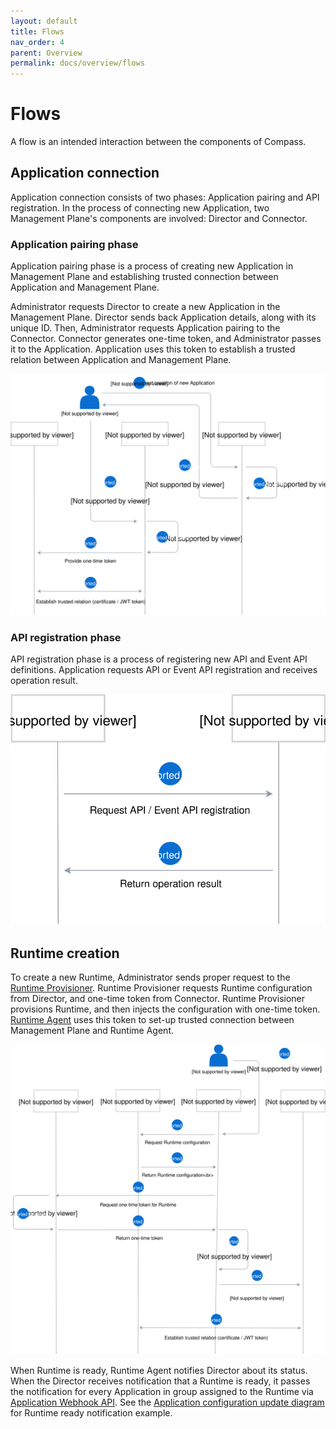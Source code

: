 ```yaml
---
layout: default
title: Flows
nav_order: 4
parent: Overview
permalink: docs/overview/flows
---
```


# Flows

A flow is an intended interaction between the components of Compass.

## Application connection

Application connection consists of two phases: Application pairing and API registration. In the process of connecting new Application, two Management Plane's components are involved: Director and Connector.

### Application pairing phase

Application pairing phase is a process of creating new Application in Management Plane and establishing trusted connection between Application and Management Plane. 

Administrator requests Director to create a new Application in the Management Plane. Director sends back Application details, along with its unique ID. Then, Administrator requests Application pairing to the Connector. Connector generates one-time token, and Administrator passes it to the Application. Application uses this token to establish a trusted relation between Application and Management Plane.

![app-pairing](/assets/images/app-pairing.svg)

### API registration phase

API registration phase is a process of registering new API and Event API definitions. Application requests API or Event API registration and receives operation result.

![api-registration](/assets/images/api-registration.svg)

## Runtime creation

To create a new Runtime, Administrator sends proper request to the [Runtime Provisioner](./../terminology.md#mp-runtime-provisioner). Runtime Provisioner requests Runtime configuration from Director, and one-time token from Connector. Runtime Provisioner provisions Runtime, and then injects the configuration with one-time token. [Runtime Agent](./../terminology.md#runtime-agent) uses this token to set-up trusted connection between Management Plane and Runtime Agent.

![runtime-creation](/assets/images/runtime-creation.svg)

When Runtime is ready, Runtime Agent notifies Director about its status. When the Director receives notification that a Runtime is ready, it passes the notification for every Application in group assigned to the Runtime via [Application Webhook API](./../terminology.md#application-webhook-api). See the [Application configuration update diagram](#application-configuration-update) for Runtime ready notification example.